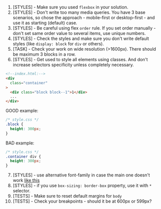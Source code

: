1. [STYLES] - Make sure you used `flexbox` in your solution.
2. [STYLES] - Don't write too many media queries. You have 3 base scenarios, so
chose the approach - mobile-first or desktop-first - and use it as starting
(default) case.
3. [STYLES] - Be careful using flex `order` rule. If you set order manually -
don't set same order value to several items, use unique numbers.
4. [STYLES] - Check the styles and make sure you don't write default styles
(like `display: block` for `div` or others).
5. [TASK] - Check your work on wide resolution (>1600px). There should be
maximum 3 blocks in a row.
6. [STYLES] - Get used to style all elements using classes. And don't increase
   selectors specificity unless completely necessary.

```html
<!--index.html:-->
<div
  class="container"
>
  <div class="block block--1">1</div>
  ...
</div>
```
GOOD example:
```css
/* style.css */
.block {
  height: 300px;
}
```

BAD example:
```css
/* style.css */
.container div {
  height: 300px;
}
```

7. [STYLES] - use alternative font-family in case the main one doesn't work
[like this](https://www.w3schools.com/cssref/pr_font_font-family.asp)
8. [STYLES] - if you use `box-sizing: border-box` property, use it with `*`
selector.
9. [TESTS] - Make sure to reset default margins for `body`
10. [TESTS] - Check your breakpoints - should it be at 600px or 599px?
